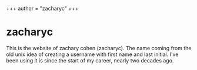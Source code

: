 +++
author = "zacharyc"
+++

# zacharyc

This is the website of zachary cohen (zacharyc). The name coming from the old unix idea of creating a username with first name and last initial. I've been using it is since the start of my career, nearly two decades ago.
